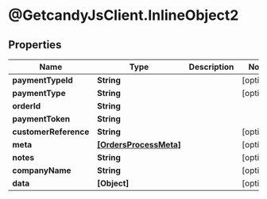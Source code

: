 # @GetcandyJsClient.InlineObject2

## Properties

Name | Type | Description | Notes
------------ | ------------- | ------------- | -------------
**paymentTypeId** | **String** |  | [optional] 
**paymentType** | **String** |  | [optional] 
**orderId** | **String** |  | 
**paymentToken** | **String** |  | 
**customerReference** | **String** |  | [optional] 
**meta** | [**[OrdersProcessMeta]**](OrdersProcessMeta.md) |  | [optional] 
**notes** | **String** |  | [optional] 
**companyName** | **String** |  | [optional] 
**data** | **[Object]** |  | [optional] 



